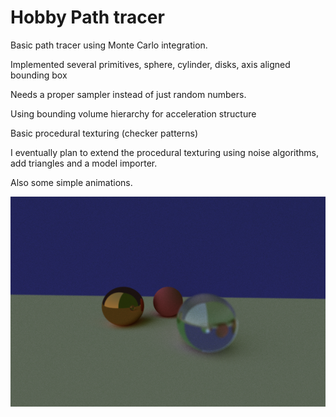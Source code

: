 # Hobby Path tracer

Basic path tracer using Monte Carlo integration.

Implemented several primitives, sphere, cylinder, disks, axis aligned bounding box

Needs a proper sampler instead of just random numbers.

Using bounding volume hierarchy for acceleration structure

Basic procedural texturing (checker patterns)

I eventually plan to extend the procedural texturing using noise algorithms, add triangles and a model importer.

Also some simple animations.

![alt tag](/source/images/diffuse_reflect_refract.png?raw=true)
